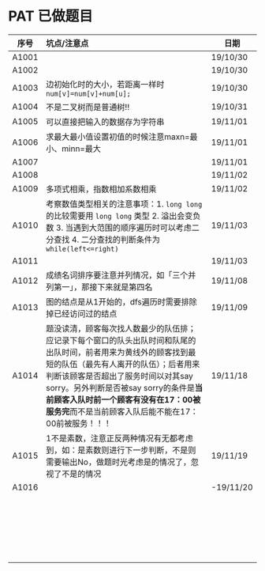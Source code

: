 # PAT 已做题目

| 序号  | 坑点/注意点                                           | 日期     |
| ----- | :---------------------------------------------------- | -------- |
| A1001 |                                                       | 19/10/30 |
| A1002 |                                                       | 19/10/30 |
| A1003 | 边初始化时的大小，若距离一样时`num[v]=num[v]+num[u];` | 19/10/30 |
| A1004 | 不是二叉树而是普通树!!                                | 19/10/31 |
| A1005 | 可以直接把输入的数据存为字符串                        | 19/11/01 |
| A1006 | 求最大最小值设置初值的时候注意maxn=最小、minn=最大    | 19/11/01 |
| A1007 |                                                       | 19/11/01 |
| A1008 |                                                       | 19/11/02 |
| A1009 | 多项式相乘，指数相加系数相乘                          | 19/11/02 |
|A1010|考察数值类型相关的注意事项：1. `long long` 的比较需要用 `long long` 类型 2. 溢出会变负数 3. 当遇到大范围的顺序遍历时可以考虑二分查找 4. 二分查找的判断条件为`while(left<=right)`|19/11/03|
|A1011||19/11/03|
|A1012|成绩名词排序要注意并列情况，如「三个并列第一」，那接下来就是第四名|19/11/08|
|A1013|图的结点是从1开始的，dfs遍历时需要排除掉已经访问过的结点|19/11/09|
|A1014|题没读清，顾客每次找人数最少的队伍排；应记录下每个窗口的队头出队时间和队尾的出队时间，前者用来为黄线外的顾客找到最短的队伍（最先有人离开的队伍）；后者用来判断该顾客是否超出了服务时间以对其say sorry。另外判断是否被say sorry的条件是**当前顾客入队时前一个顾客有没有在17：00被服务完**而不是当前顾客入队后能不能在17：00前被服务！！！|19/11/18|
|A1015|1不是素数，注意正反两种情况有无都考虑到，如：是素数则进行下一步判断，不是则需要输出No，做题时光考虑是的情况了，忽视了不是的情况|19/11/19|
|A1016||-19/11/20|
||||
||||
||||
||||
||||
||||
||||
||||
||||
||||
||||
||||
||||
||||
||||
||||
||||
||||
||||
||||
||||
||||
||||
